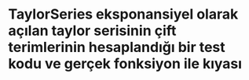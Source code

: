 # TaylorSeries eksponansiyel olarak açılan taylor serisinin çift terimlerinin hesaplandığı bir test kodu ve gerçek fonksiyon ile kıyası
